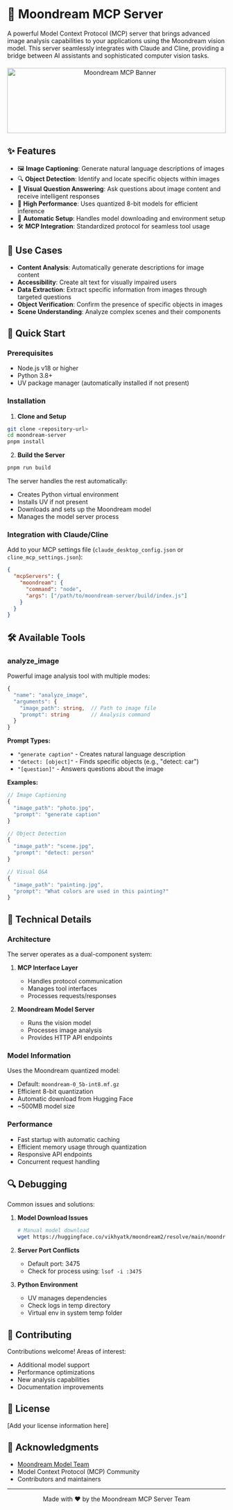 # 🌙 Moondream MCP Server

A powerful Model Context Protocol (MCP) server that brings advanced image analysis capabilities to your applications using the Moondream vision model. This server seamlessly integrates with Claude and Cline, providing a bridge between AI assistants and sophisticated computer vision tasks.

<div align="center" style="height: 150px; overflow: hidden; display: flex; align-items: center; margin: 20px 0;">
  <img src="https://github.com/user-attachments/assets/e999ada0-9dfa-4f3d-a489-e4ce58434ecb" alt="Moondream MCP Banner" style="width: 100%; object-fit: cover;">
</div>


## ✨ Features

- 🖼️ **Image Captioning**: Generate natural language descriptions of images
- 🔍 **Object Detection**: Identify and locate specific objects within images
- 💭 **Visual Question Answering**: Ask questions about image content and receive intelligent responses
- 🚀 **High Performance**: Uses quantized 8-bit models for efficient inference
- 🔄 **Automatic Setup**: Handles model downloading and environment setup
- 🛠️ **MCP Integration**: Standardized protocol for seamless tool usage

## 🎯 Use Cases

- **Content Analysis**: Automatically generate descriptions for image content
- **Accessibility**: Create alt text for visually impaired users
- **Data Extraction**: Extract specific information from images through targeted questions
- **Object Verification**: Confirm the presence of specific objects in images
- **Scene Understanding**: Analyze complex scenes and their components

## 🚀 Quick Start

### Prerequisites

- Node.js v18 or higher
- Python 3.8+
- UV package manager (automatically installed if not present)

### Installation

1. **Clone and Setup**
```bash
git clone <repository-url>
cd moondream-server
pnpm install
```

2. **Build the Server**
```bash
pnpm run build
```

The server handles the rest automatically:
- Creates Python virtual environment
- Installs UV if not present
- Downloads and sets up the Moondream model
- Manages the model server process

### Integration with Claude/Cline

Add to your MCP settings file (`claude_desktop_config.json` or `cline_mcp_settings.json`):

```json
{
  "mcpServers": {
    "moondream": {
      "command": "node",
      "args": ["/path/to/moondream-server/build/index.js"]
    }
  }
}
```

## 🛠️ Available Tools

### analyze_image

Powerful image analysis tool with multiple modes:

```typescript
{
  "name": "analyze_image",
  "arguments": {
    "image_path": string,  // Path to image file
    "prompt": string       // Analysis command
  }
}
```

**Prompt Types:**
- `"generate caption"` - Creates natural language description
- `"detect: [object]"` - Finds specific objects (e.g., "detect: car")
- `"[question]"` - Answers questions about the image

**Examples:**

```javascript
// Image Captioning
{
  "image_path": "photo.jpg",
  "prompt": "generate caption"
}

// Object Detection
{
  "image_path": "scene.jpg",
  "prompt": "detect: person"
}

// Visual Q&A
{
  "image_path": "painting.jpg",
  "prompt": "What colors are used in this painting?"
}
```

## 🔧 Technical Details

### Architecture

The server operates as a dual-component system:

1. **MCP Interface Layer**
   - Handles protocol communication
   - Manages tool interfaces
   - Processes requests/responses

2. **Moondream Model Server**
   - Runs the vision model
   - Processes image analysis
   - Provides HTTP API endpoints

### Model Information

Uses the Moondream quantized model:
- Default: `moondream-0_5b-int8.mf.gz`
- Efficient 8-bit quantization
- Automatic download from Hugging Face
- ~500MB model size

### Performance

- Fast startup with automatic caching
- Efficient memory usage through quantization
- Responsive API endpoints
- Concurrent request handling

## 🔍 Debugging

Common issues and solutions:

1. **Model Download Issues**
   ```bash
   # Manual model download
   wget https://huggingface.co/vikhyatk/moondream2/resolve/main/moondream-0_5b-int8.mf.gz
   ```

2. **Server Port Conflicts**
   - Default port: 3475
   - Check for process using: `lsof -i :3475`

3. **Python Environment**
   - UV manages dependencies
   - Check logs in temp directory
   - Virtual env in system temp folder

## 🤝 Contributing

Contributions welcome! Areas of interest:

- Additional model support
- Performance optimizations
- New analysis capabilities
- Documentation improvements

## 📄 License

[Add your license information here]

## 🙏 Acknowledgments

- [Moondream Model Team](https://github.com/vikhyat/moondream)
- Model Context Protocol (MCP) Community
- Contributors and maintainers

---

<p align="center">
Made with ❤️ by the Moondream MCP Server Team
</p>
